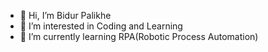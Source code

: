 - 👋 Hi, I’m Bidur Palikhe  
- 👀 I’m interested in Coding and Learning 
- 🌱 I’m currently learning RPA(Robotic Process Automation) 

